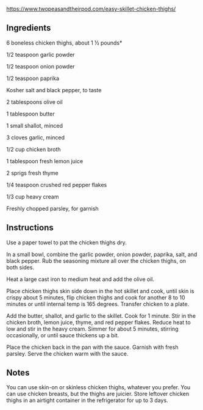 https://www.twopeasandtheirpod.com/easy-skillet-chicken-thighs/

## Ingredients

6 boneless chicken thighs, about 1 ½ pounds\*

1/2 teaspoon garlic powder

1/2 teaspoon onion powder

1/2 teaspoon paprika

Kosher salt and black pepper, to taste

2 tablespoons olive oil

1 tablespoon butter

1 small shallot, minced

3 cloves garlic, minced

1/2 cup chicken broth

1 tablespoon fresh lemon juice

2 sprigs fresh thyme

1/4 teaspoon crushed red pepper flakes

1/3 cup heavy cream

Freshly chopped parsley, for garnish

## Instructions

Use a paper towel to pat the chicken thighs dry.

In a small bowl, combine the garlic powder, onion powder, paprika, salt, and black pepper. Rub the seasoning mixture all over the chicken thighs, on both sides.

Heat a large cast iron to medium heat and add the olive oil.

Place chicken thighs skin side down in the hot skillet and cook, until skin is crispy about 5 minutes, flip chicken thighs and cook for another 8 to 10 minutes or until internal temp is 165 degrees. Transfer chicken to a plate.

Add the butter, shallot, and garlic to the skillet. Cook for 1 minute. Stir in the chicken broth, lemon juice, thyme, and red pepper flakes. Reduce heat to low and stir in the heavy cream. Simmer for about 5 minutes, stirring occasionally, or until sauce thickens up a bit.

Place the chicken back in the pan with the sauce. Garnish with fresh parsley. Serve the chicken warm with the sauce.

## Notes

You can use skin-on or skinless chicken thighs, whatever you prefer. You can use chicken breasts, but the thighs are juicier.
Store leftover chicken thighs in an airtight container in the refrigerator for up to 3 days.
